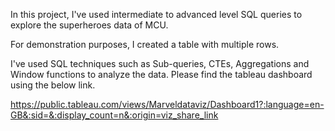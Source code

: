 In this project, I've used intermediate to advanced level SQL queries to explore the superheroes data of MCU.

For demonstration purposes, I created a table with multiple rows.

I've used  SQL techniques such as Sub-queries, CTEs, Aggregations and Window functions  to analyze the data. Please find the tableau dashboard using  the below link. 

https://public.tableau.com/views/Marveldataviz/Dashboard1?:language=en-GB&:sid=&:display_count=n&:origin=viz_share_link
